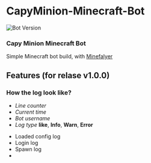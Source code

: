 # CapyMinion-Minecraft-Bot
![Bot Version](https://img.shields.io/badge/Bot%20Version-V1.0.0-blue?logo=javascript&logoSize=1&link=https%3A%2F%2Fgithub.com%2FR3akeOn3%2FCapyMinion-Minecraft-Bot)

### Capy Minion Minecraft Bot
Simple Minecraft bot build, with [Minefalyer](https://github.com/PrismarineJS/mineflayer)
## Features (for relase v1.0.0)
### How the log look like?
 * *Line counter*
 * *Current  time*
 * *Bot username*
 * *Log type* **like**, **Info**, **Warn**, **Error**

- Loaded config log
- Login log
- Spawn log
- 
